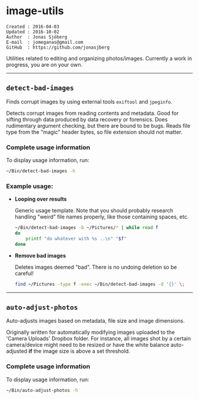 image-utils
================================================================================

    Created : 2016-04-03
    Updated : 2016-10-02
    Author  : Jonas Sjöberg
    E-mail  : jomeganas@gmail.com
    GitHub  : https://github.com/jonasjberg 

Utilities related to editing and organizing photos/images.
Currently a work in progress, you are on your own.


--------------------------------------------------------------------------------

`detect-bad-images`
-------------------
Finds corrupt images by using external tools `exiftool` and `jpeginfo`.
    
Detects corrupt images from reading contents and metadata.
Good for sifting through data produced by data recovery or forensics.
Does rudimentary argument checking, but there are bound to be bugs.  Reads file
type from the "magic" header bytes, so file extension should not matter. 

### Complete usage information
To display usage information, run:

```bash
~/Bin/detect-bad-images -h
```

### Example usage:

* **Looping over results**  

    Generic usage template. Note that you should probably research handling
    "weird" file names properly, like those containing spaces, etc.

    ```bash
    ~/Bin/detect-bad-images -b ~/Pictures/* | while read f
    do 
        printf "do whatever with %s ..\n" "$f"
    done
    ```

* **Remove bad images**  
    
    Deletes images deemed "bad". There is no undoing deletion so be careful!

    ```bash
    find ~/Pictures -type f -exec ~/Bin/detect-bad-images -d '{}' \;
    ```


--------------------------------------------------------------------------------

`auto-adjust-photos`
--------------------
Auto-adjusts images based on metadata, file size and image dimensions.

Originally written for automatically modifying images uploaded to the 'Camera
Uploads' Dropbox folder. For instance, all images shot by a certain
camera/device might need to be resized or have the white balance auto-adjusted
**if** the image size is above a set threshold.

### Complete usage information
To display usage information, run:

```bash
~/Bin/auto-adjust-photos -h
```
